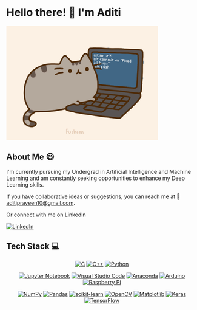 # Hello there! 👋 I'm Aditi

![coding cat](https://github.com/aditipraveen/aditipraveen/blob/main/codingcat.gif?raw=true)

<!--
**aditipraveen/aditipraveen** is a ✨ _special_ ✨ repository because its `README.md` (this file) appears on your GitHub profile.
-->

## About Me 😃
I'm currently pursuing my Undergrad in Artificial Intelligence and Machine Learning and am constantly seeking opportunities to enhance my Deep Learning skills.

If you have collaborative ideas or suggestions, you can reach me at :email: aditipraveen10@gmail.com.

Or connect with me on LinkedIn

[![LinkedIn](https://img.shields.io/badge/LinkedIn-0077B5.svg?&style=for-the-badge&logo=LinkedIn&logoColor=white)](https://www.linkedin.com/in/aditipraveenacharya/)


## Tech Stack 💻

<div align = center>

[![C](https://img.shields.io/badge/C-00599C.svg?&style=for-the-badge&logo=C&logoColor=white)](https://en.wikipedia.org/wiki/C_(programming_language))
[![C++](https://img.shields.io/badge/C++-00599C.svg?&style=for-the-badge&logo=C%2B%2B&logoColor=white)](https://en.wikipedia.org/wiki/C%2B%2B)
[![Python](https://img.shields.io/badge/Python-3776AB.svg?&style=for-the-badge&logo=Python&logoColor=yellow)](https://www.python.org/)

[![Jupyter Notebook](https://img.shields.io/badge/Jupyter_Notebook-%23F37626.svg?&style=for-the-badge&logo=Jupyter&logoColor=white)](https://jupyter.org/)
[![Visual Studio Code](https://img.shields.io/badge/Visual_Studio_Code-007ACC.svg?&style=for-the-badge&logo=Visual-Studio-Code&logoColor=white)](https://code.visualstudio.com/)
[![Anaconda](https://img.shields.io/badge/Anaconda-44A833.svg?&style=for-the-badge&logo=Anaconda&logoColor=white)](https://www.anaconda.com/)
[![Arduino](https://img.shields.io/badge/Arduino-00979D.svg?&style=for-the-badge&logo=Arduino&logoColor=white)](https://www.arduino.cc/)
[![Raspberry Pi](https://img.shields.io/badge/Raspberry_Pi-C51A4A.svg?&style=for-the-badge&logo=Raspberry-Pi&logoColor=white)](https://www.raspberrypi.org/)

[![NumPy](https://img.shields.io/badge/NumPy-013243.svg?&style=for-the-badge&logo=NumPy&logoColor=white)](https://numpy.org/)
[![Pandas](https://img.shields.io/badge/Pandas-150458.svg?&style=for-the-badge&logo=Pandas&logoColor=white)](https://pandas.pydata.org/)
[![scikit-learn](https://img.shields.io/badge/scikit--learn-F7931E.svg?&style=for-the-badge&logo=scikit-learn&logoColor=white)](https://scikit-learn.org/)
[![OpenCV](https://img.shields.io/badge/OpenCV-5C3EE8.svg?&style=for-the-badge&logo=OpenCV&logoColor=white)](https://opencv.org/)
[![Matplotlib](https://img.shields.io/badge/Matplotlib-3776AB.svg?&style=for-the-badge&logo=Matplotlib&logoColor=white)](https://matplotlib.org/)
[![Keras](https://img.shields.io/badge/Keras-D00000.svg?&style=for-the-badge&logo=Keras&logoColor=white)](https://keras.io/)
[![TensorFlow](https://img.shields.io/badge/TensorFlow-FF6F00.svg?&style=for-the-badge&logo=TensorFlow&logoColor=white)](https://www.tensorflow.org/)


</div>
